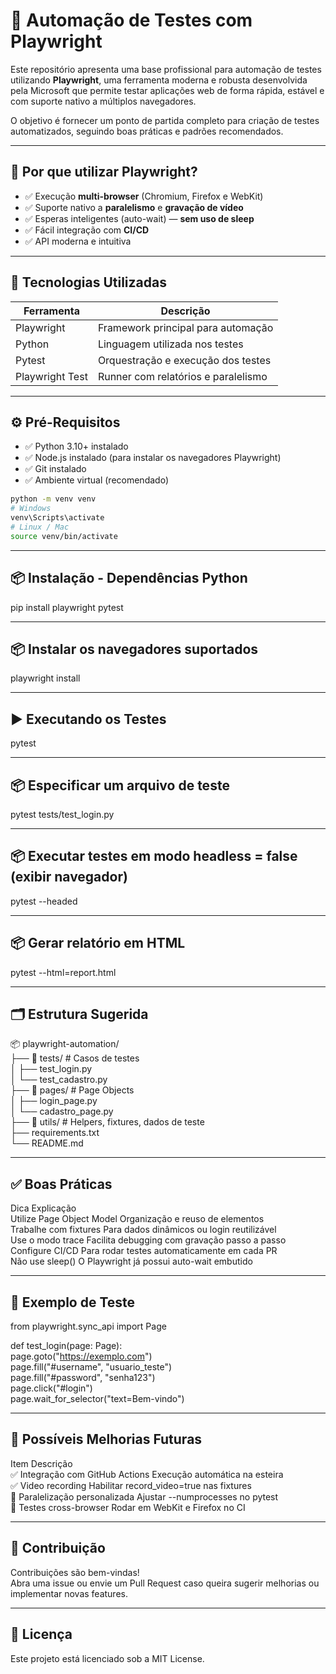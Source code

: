 # 🎯 Automação de Testes com Playwright

Este repositório apresenta uma base profissional para automação de testes utilizando **Playwright**, uma ferramenta moderna e robusta desenvolvida pela Microsoft que permite testar aplicações web de forma rápida, estável e com suporte nativo a múltiplos navegadores.

O objetivo é fornecer um ponto de partida completo para criação de testes automatizados, seguindo boas práticas e padrões recomendados.

---

## 🚀 Por que utilizar Playwright?

- ✅ Execução **multi-browser** (Chromium, Firefox e WebKit)  
- ✅ Suporte nativo a **paralelismo** e **gravação de vídeo**  
- ✅ Esperas inteligentes (auto-wait) — **sem uso de sleep**  
- ✅ Fácil integração com **CI/CD**  
- ✅ API moderna e intuitiva  

---

## 🧰 Tecnologias Utilizadas

| Ferramenta       | Descrição                              |
|------------------|-----------------------------------------|
| Playwright       | Framework principal para automação      |
| Python           | Linguagem utilizada nos testes          |
| Pytest           | Orquestração e execução dos testes      |
| Playwright Test  | Runner com relatórios e paralelismo     |

---

## ⚙️ Pré-Requisitos

- ✅ Python 3.10+ instalado  
- ✅ Node.js instalado (para instalar os navegadores Playwright)  
- ✅ Git instalado  
- ✅ Ambiente virtual (recomendado)  

```bash
python -m venv venv
# Windows
venv\Scripts\activate
# Linux / Mac
source venv/bin/activate
```

---

## 📦 Instalação - Dependências Python 
pip install playwright pytest  

---

## 📦 Instalar os navegadores suportados 
playwright install  

---

## ▶️ Executando os Testes 
pytest  

---

## 📦 Especificar um arquivo de teste 
pytest tests/test_login.py  

---

## 📦 Executar testes em modo headless = false (exibir navegador) 
pytest --headed  

---

## 📦 Gerar relatório em HTML 
pytest --html=report.html  

---

## 🗂️ Estrutura Sugerida  
📦 playwright-automation/  
├── 📁 tests/                   # Casos de testes  
│   ├── test_login.py  
│   └── test_cadastro.py  
├── 📁 pages/                   # Page Objects  
│   ├── login_page.py  
│   └── cadastro_page.py  
├── 📁 utils/                   # Helpers, fixtures, dados de teste  
├── requirements.txt  
└── README.md  

---

## ✅ Boas Práticas  
Dica	Explicação  
Utilize Page Object Model 	Organização e reuso de elementos  
Trabalhe com fixtures	Para dados dinâmicos ou login reutilizável  
Use o modo trace	Facilita debugging com gravação passo a passo  
Configure CI/CD	Para rodar testes automaticamente em cada PR  
Não use sleep()	O Playwright já possui auto-wait embutido  

---

## 🔎 Exemplo de Teste
from playwright.sync_api import Page  

def test_login(page: Page):  
    page.goto("https://exemplo.com")  
    page.fill("#username", "usuario_teste")  
    page.fill("#password", "senha123")  
    page.click("#login")  
    page.wait_for_selector("text=Bem-vindo")  

---

## 🔮 Possíveis Melhorias Futuras  
Item	Descrição  
✅ Integração com GitHub Actions	Execução automática na esteira  
✅ Video recording	Habilitar record_video=true nas fixtures  
🔧 Paralelização personalizada	Ajustar --numprocesses no pytest  
🔧 Testes cross-browser	Rodar em WebKit e Firefox no CI  

---

## 🤝 Contribuição  

Contribuições são bem-vindas!  
Abra uma issue ou envie um Pull Request caso queira sugerir melhorias ou implementar novas features.  

---

## 📄 Licença

Este projeto está licenciado sob a MIT License.
